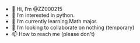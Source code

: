 - 👋 Hi, I’m @ZZ000215
- 👀 I’m interested in python.
- 🌱 I’m currently learning Math major.
- 💞️ I’m looking to collaborate on nothing (temporary)
- 📫 How to reach me (please don't)

<!---
ZZ000215/ZZ000215 is a ✨ special ✨ repository because its `README.md` (this file) appears on your GitHub profile.
You can click the Preview link to take a look at your changes.
--->
